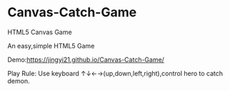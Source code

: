 # Canvas-Catch-Game
HTML5 Canvas Game

An easy,simple HTML5 Game

Demo:https://jingyi21.github.io/Canvas-Catch-Game/

Play Rule:
Use keyboard ↑↓←→(up,down,left,right),control hero to catch demon.

